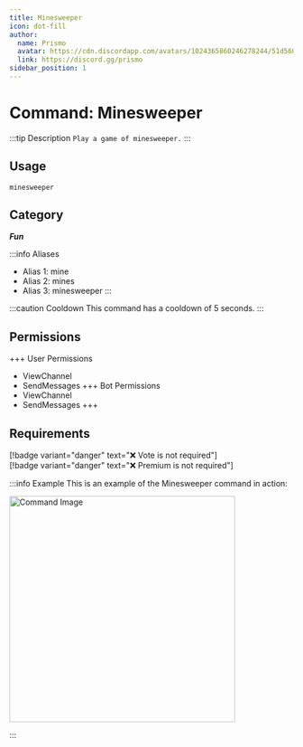 ```yaml
---
title: Minesweeper
icon: dot-fill
author:
  name: Prismo
  avatar: https://cdn.discordapp.com/avatars/1024365860246278244/51d5603eff69376da9a21e86b07a75bd.png?size=2048
  link: https://discord.gg/prismo
sidebar_position: 1
---
```



# Command: Minesweeper

:::tip Description
`Play a game of minesweeper.`
:::

## Usage

```
minesweeper
```

## Category

_**Fun**_

:::info Aliases
- Alias 1: mine
- Alias 2: mines
- Alias 3: minesweeper
:::

:::caution Cooldown
This command has a cooldown of 5 seconds.
:::

## Permissions

+++ User Permissions
- ViewChannel
- SendMessages
+++ Bot Permissions
- ViewChannel
- SendMessages
+++

## Requirements

[!badge variant="danger" text="❌ Vote is not required"]  
[!badge variant="danger" text="❌ Premium is not required"]

:::info Example
This is an example of the Minesweeper command in action:

<img src="https://i.imgur.com/7JN79Xw.png" alt="Command Image" width="400"/>

:::

